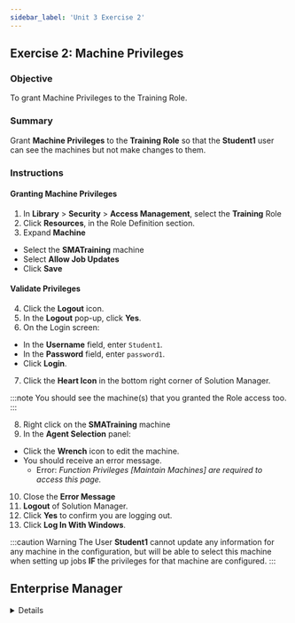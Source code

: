 ```yaml
---
sidebar_label: 'Unit 3 Exercise 2'
---
```


## Exercise 2: Machine Privileges

### Objective

To grant Machine Privileges to the Training Role.

### Summary

Grant  **Machine Privileges** to the **Training Role** so that the **Student1** user can see the machines but not make changes to them.

### Instructions

#### Granting Machine Privileges

1.  In **Library** > **Security** > **Access Management**, select the **Training** Role
2.  Click **Resources**, in the Role Definition section.
3.  Expand **Machine**
  * Select the **SMATraining** machine
  * Select **Allow Job Updates**
  * Click **Save**

#### Validate Privileges

4.  Click the **Logout** icon.
5.  In the **Logout** pop-up, click **Yes**.
6.  On the Login screen:
  * In the **Username** field, enter ```Student1```.
  * In the **Password** field, enter ```password1```.
  * Click **Login**.
7.  Click the **Heart Icon** in the bottom right corner of Solution Manager.

:::note
You should see the machine(s) that you granted the Role access too.
:::

8. Right click on the **SMATraining** machine
9. In the **Agent Selection** panel:
  * Click the **Wrench** icon to edit the machine. 
  * You should receive an error message.
    * Error: _Function Privileges [Maintain Machines] are required to access this page._
10. Close the **Error Message**
11. **Logout** of Solution Manager. 
12. Click **Yes** to confirm you are logging out.
13. Click **Log In With Windows**.

:::caution Warning
The User **Student1** cannot update any information for any machine in the configuration, but will be able to select this machine when setting up jobs **IF** the privileges for that machine are configured.
:::



## Enterprise Manager

<details>

:::tip [Walkthrough Video - Unit 3 Exercise 2](../static/videobasic/U3E2.mp4)
:::

#### Granting Machine Privileges

1. In the **Security** section, expand **Privileges** 
2. Double click on **Machine Privileges**. 
3. In the **Select Role** drop-down, select the **Training** Role.
4. In the **Revoked** column, click **SMATraining** and then click the the green arrow (pointing to the right) to move it to the **Granted** column.
5. Close the **Machine Privileges** tab.

#### Verify the Machine Privileges

21. Click the **Lock** icon in the top left corner to log out of Enterprise Manager.
22. In the **Confirm Logout** window, click **OK**.
23. From the OpCon/xps Login screen:
  * In the **Username** field, enter ```Student1```.
  * In the **Password** field, enter ```password1```.
  * Click **Login**.
24. In **Operations**, double click **Machine Status**.
25. In **Machine Status** tab, right click the **SMATraining** machine.
26. Validate that the user cannot change the communication status of the machine.
27. Attempt to select **Edit Machine**. You should receive an error message.
28. Close the **Machine Status** tab.
29. Logout of Enterprise Manager. 
30. Click **OK** to confirm you are logging out.
31. Leave both the **Username** and the **Password** fields blank.
32. Click **Login**.

:::caution Warning
The User **Student1** cannot update any information for any machine in the configuration, but will be able to select this machine when setting up jobs **IF** the privileges for that machine are configured.
:::

</details>